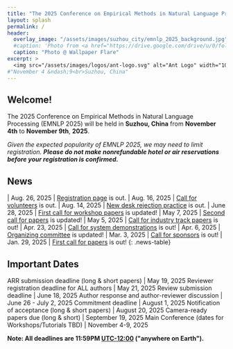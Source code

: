 ```yaml
---
title: "The 2025 Conference on Empirical Methods in Natural Language Processing"
layout: splash
permalink: /
header:
  overlay_image: "/assets/images/suzhou_city/emnlp_2025_background.jpg"
  #caption: 'Photo from <a href="https://drive.google.com/drive/u/0/folders/10XXSEjTNDmrwU0tqL58la1n3YlE-g4V8">EMNLP 2025 Website Image.png</a> '
  caption: "Photo @ Wallpaper Flare"
excerpt: >
  <img src="/assets/images/logos/ant-logo.svg" alt="Ant Logo" width="100">
#"November 4 &ndash;9<br>Suzhou, China"
---
```


## Welcome!
The 2025 Conference on Empirical Methods in Natural Language Processing (EMNLP 2025) will be held in **Suzhou, China** from **November 4th** to **November 9th**, **2025**.

*Given the expected popularity of EMNLP 2025, we may need to limit registration.*
***Please do not make nonrefundable hotel or air reservations before your registration is confirmed.***

## News

<style>
.news-table { font-size: .9em; table-layout: fixed; }
.news-table tr td:nth-child(1) { font-weight: bold; width: 10em; }
</style>
| Aug. 26, 2025 | [Registration page](https://2025.emnlp.org/registration) is out.
| Aug. 16, 2025 | [Call for volunteers](https://2025.emnlp.org/calls/volunteers/) is out.
| Aug. 14, 2025 | [New desk rejection practice](https://2025.emnlp.org/desk-rejection) is out.
| June 28, 2025 | [First call for workshop papers](https://2025.emnlp.org/calls/workshops/) is updated!
| May 7, 2025 | [Second call for papers](https://2025.emnlp.org/calls/main_conference_papers/) is updated!
| May 5, 2025 | [Call for industry track papers](https://2025.emnlp.org/calls/industry_track) is out!
| Apr. 23, 2025 | [Call for system demonstrations](https://2025.emnlp.org/calls/demos) is out!
| Apr. 6, 2025 | [Organizing committee](https://2025.emnlp.org/organization/) is updated!
| Mar. 3, 2025 | [Call for sponsors](https://2025.emnlp.org/sponsors/) is out!
| Jan. 29, 2025 | [First call for papers](https://2025.emnlp.org/calls/main_conference_papers/) is out!
{: .news-table}


## Important Dates

ARR submission deadline (long & short papers) | May 19, 2025
Reviewer registration deadline for ALL authors | May 21, 2025
Review submission deadline | June 18, 2025
Author response and author-reviewer discussion | June 26 - July 2, 2025
Commitment deadline | August 1, 2025
Notification of acceptance (long & short papers) | August 20, 2025
Camera-ready papers due (long & short) | September 19, 2025
Main Conference (dates for Workshops/Tutorials TBD) | November 4-9, 2025

**Note: All deadlines are 11:59PM [UTC-12:00](https://www.timeanddate.com/time/zone/timezone/utc-12) ("anywhere on Earth").**
